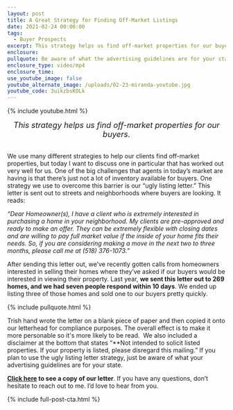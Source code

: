 ```yaml
---
layout: post
title: A Great Strategy for Finding Off-Market Listings
date: 2021-02-24 00:00:00
tags:
  - Buyer Prospects
excerpt: This strategy helps us find off-market properties for our buyers.
enclosure:
pullquote: Be aware of what the advertising guidelines are for your state.
enclosure_type: video/mp4
enclosure_time:
use_youtube_image: false
youtube_alternate_image: /uploads/02-23-miranda-youtube.jpg
youtube_code: 3uikzbsKOLk
---
```


{% include youtube.html %}

<center style="font-size: 18px;"><em>This strategy helps us find off-market properties for our buyers.</em></center>

<br>We use many different strategies to help our clients find off-market properties, but today I want to discuss one in particular that has worked out very well for us. One of the big challenges that agents in today’s market are having is that there’s just not a lot of inventory available for buyers. One strategy we use to overcome this barrier is our “ugly listing letter.” This letter is sent out to streets and neighborhoods where buyers are looking. It reads:

*“Dear Homeowner(s), I have a client who is extremely interested in purchasing a home in your neighborhood. My clients are pre-approved and ready to make an offer. They can be extremely flexible with closing dates and are willing to pay full market value if the inside of your home fits their needs. So, if you are considering making a move in the next two to three months, please call me at (518) 376-1073.”*

After sending this letter out, we’ve recently gotten calls from homeowners interested in selling their homes where they’ve asked if our buyers would be interested in viewing their property. Last year, **we sent this letter out to 269 homes, and we had seven people respond within 10 days**. We ended up listing three of those homes and sold one to our buyers pretty quickly.

{% include pullquote.html %}

Trish hand wrote the letter on a blank piece of paper and then copied it onto our letterhead for compliance purposes. The overall effect is to make it more personable so it's more likely to be read. &nbsp;We also included a disclaimer at the bottom that states “\*\*Not intended to solicit listed properties. If your property is listed, please disregard this mailing.” If you plan to use the ugly listing letter strategy, just be aware of what your advertising guidelines are for your state.

**<u><a target="_blank" rel="noopener" href="/uploads/The Ugly Listing Letter.pdf">Click here</a></u> to see a copy of our letter**. If you have any questions, don’t hesitate to reach out to me. I’d love to hear from you.

{% include full-post-cta.html %}
